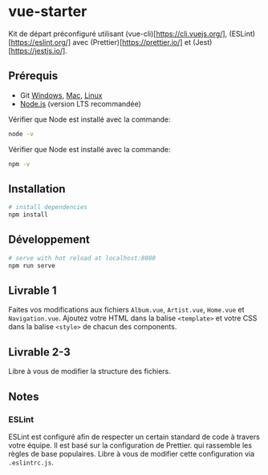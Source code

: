 # vue-starter

Kit de départ préconfiguré utilisant (vue-cli)[https://cli.vuejs.org/], (ESLint)[https://eslint.org/] avec (Prettier)[https://prettier.io/] et (Jest)[https://jestjs.io/].

## Prérequis
- Git [Windows](http://www.git-scm.com/book/en/Getting-Started-Installing-Git#Installing-on-Windows), [Mac](http://www.git-scm.com/book/en/Getting-Started-Installing-Git#Installing-on-Mac), [Linux](http://www.git-scm.com/book/en/Getting-Started-Installing-Git#Installing-on-Linux)
- [Node.js](https://nodejs.org/en/) (version LTS recommandée)

Vérifier que Node est installé avec la commande:
```bash
node -v
```
Vérifier que Node est installé avec la commande:
```bash
npm -v
```

## Installation

```bash
# install dependencies
npm install
```

## Développement
```bash
# serve with hot reload at localhost:8080
npm run serve
```

## Livrable 1
Faites vos modifications aux fichiers `Album.vue`, `Artist.vue`, `Home.vue` et `Navigation.vue`. Ajoutez votre HTML dans la balise `<template>` et votre CSS dans la balise `<style>` de chacun des components.

## Livrable 2-3
Libre à vous de modifier la structure des fichiers.


## Notes
### ESLint
ESLint est configuré afin de respecter un certain standard de code à travers votre équipe. Il est basé sur la configuration de Prettier. qui rassemble les règles de base populaires. Libre à vous de modifier cette configuration via `.eslintrc.js`.

